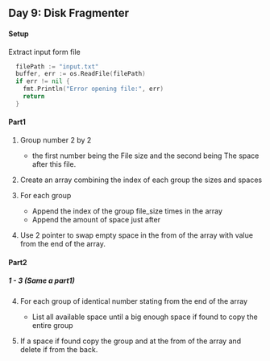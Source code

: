 ## Day 9: Disk Fragmenter

#### Setup 
Extract input form file 
```go
  filePath := "input.txt"
  buffer, err := os.ReadFile(filePath)
  if err != nil {
    fmt.Println("Error opening file:", err)
    return
  }
```

#### Part1
1. Group number 2 by 2
    - the first number being the File size and the second being The space after this file.
2. Create an array combining the index of each group the sizes and spaces
3. For each group
    - Append the index of the group file_size times in the array 
    - Append the amount of space just after

4. Use 2 pointer to swap empty space in the from of the array with value from the end of the array.

#### Part2
##### 1 - 3 (Same a part1)

4. For each group of identical number stating from the end of the array 
    - List all available space until a big enough space if found to copy the entire group

5. If a space if found copy the group and at the from of the array and delete if from the back.
